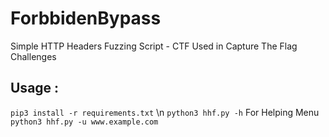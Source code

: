 # ForbbidenBypass
Simple HTTP Headers Fuzzing Script - CTF
Used in Capture The Flag Challenges

## Usage :
`pip3 install -r requirements.txt` \n
`python3 hhf.py -h` For Helping Menu
`python3 hhf.py -u www.example.com`
